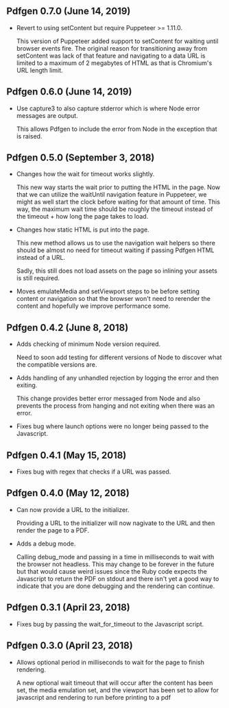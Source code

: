 ## Pdfgen 0.7.0 (June 14, 2019)

* Revert to using setContent but require Puppeteer >= 1.11.0.

  This version of Puppeteer added support to setContent for waiting until browser
  events fire. The original reason for transitioning away from setContent was lack
  of that feature and navigating to a data URL is limited to a maximum of 2 megabytes
  of HTML as that is Chromium's URL length limit.

## Pdfgen 0.6.0 (June 14, 2019)

* Use capture3 to also capture stderror which is where Node error messages are output.

  This allows Pdfgen to include the error from Node in the exception that is raised.

## Pdfgen 0.5.0 (September 3, 2018)

* Changes how the wait for timeout works slightly.

  This new way starts the wait prior to putting the HTML in the page. Now that we can
  utilize the waitUntil navigation feature in Puppeteer, we might as well start the
  clock before waiting for that amount of time. This way, the maximum wait time should
  be roughly the timeout instead of the timeout + how long the page takes to load.

* Changes how static HTML is put into the page.

  This new method allows us to use the navigation wait helpers so there should be
  almost no need for timeout waiting if passing Pdfgen HTML instead of a URL.

  Sadly, this still does not load assets on the page so inlining your assets is still
  required.

* Moves emulateMedia and setViewport steps to be before setting content or navigation
  so that the browser won't need to rerender the content and hopefully we improve
  performance some.

## Pdfgen 0.4.2 (June 8, 2018)

* Adds checking of minimum Node version required.

  Need to soon add testing for different versions of Node to discover what the
  compatible versions are.

* Adds handling of any unhandled rejection by logging the error and then exiting.

  This change provides better error messaged from Node and also prevents the process
  from hanging and not exiting when there was an error.

* Fixes bug where launch options were no longer being passed to the Javascript.

## Pdfgen 0.4.1 (May 15, 2018)

* Fixes bug with regex that checks if a URL was passed.

## Pdfgen 0.4.0 (May 12, 2018)

* Can now provide a URL to the initializer.

  Providing a URL to the initializer will now nagivate to the URL and then render the
  page to a PDF.

* Adds a debug mode.

  Calling debug_mode and passing in a time in milliseconds to wait with the browser
  not headless. This may change to be forever in the future but that would cause weird
  issues since the Ruby code expects the Javascript to return the PDF on stdout and
  there isn't yet a good way to indicate that you are done debugging and the rendering
  can continue.

## Pdfgen 0.3.1 (April 23, 2018)

* Fixes bug by passing the wait_for_timeout to the Javascript script.

## Pdfgen 0.3.0 (April 23, 2018)

* Allows optional period in milliseconds to wait for the page to finish rendering.

  A new optional wait timeout that will occur after the content has been set,
  the media emulation set, and the viewport has been set to allow for javascript
  and rendering to run before printing to a pdf
